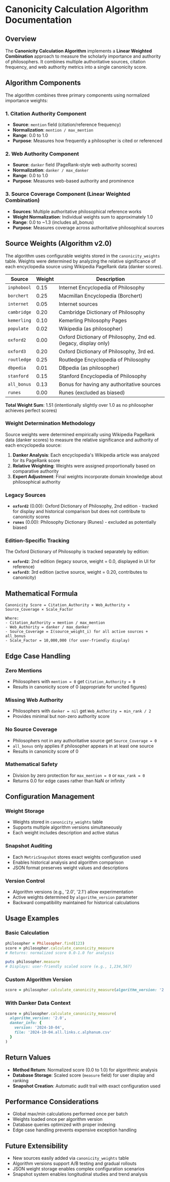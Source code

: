 # Canonicity Calculation Algorithm Documentation

## Overview

The **Canonicity Calculation Algorithm** implements a **Linear Weighted Combination** approach to measure the scholarly importance and authority of philosophers. It combines multiple authoritative sources, citation frequency, and web authority metrics into a single canonicity score.

## Algorithm Components

The algorithm combines three primary components using normalized importance weights:

### 1. Citation Authority Component
- **Source**: `mention` field (citation/reference frequency)
- **Normalization**: `mention / max_mention` 
- **Range**: 0.0 to 1.0
- **Purpose**: Measures how frequently a philosopher is cited or referenced

### 2. Web Authority Component  
- **Source**: `danker` field (PageRank-style web authority scores)
- **Normalization**: `danker / max_danker`
- **Range**: 0.0 to 1.0  
- **Purpose**: Measures web-based authority and prominence

### 3. Source Coverage Component (Linear Weighted Combination)
- **Sources**: Multiple authoritative philosophical reference works
- **Weight Normalization**: Individual weights sum to approximately 1.0
- **Range**: 0.0 to ~1.3 (includes all_bonus)
- **Purpose**: Measures coverage across authoritative philosophical sources

## Source Weights (Algorithm v2.0)

The algorithm uses configurable weights stored in the `canonicity_weights` table. Weights were determined by analyzing the relative significance of each encyclopedia source using Wikipedia PageRank data (danker scores).

| Source | Weight | Description |
|--------|--------|-------------|
| `inphobool` | 0.15 | Internet Encyclopedia of Philosophy |
| `borchert` | 0.25 | Macmillan Encyclopedia (Borchert) |
| `internet` | 0.05 | Internet sources |
| `cambridge` | 0.20 | Cambridge Dictionary of Philosophy |
| `kemerling` | 0.10 | Kemerling Philosophy Pages |
| `populate` | 0.02 | Wikipedia (as philosopher) |
| `oxford2` | 0.00 | Oxford Dictionary of Philosophy, 2nd ed. (legacy, display only) |
| `oxford3` | 0.20 | Oxford Dictionary of Philosophy, 3rd ed. |
| `routledge` | 0.25 | Routledge Encyclopedia of Philosophy |
| `dbpedia` | 0.01 | DBpedia (as philosopher) |
| `stanford` | 0.15 | Stanford Encyclopedia of Philosophy |
| `all_bonus` | 0.13 | Bonus for having any authoritative sources |
| `runes` | 0.00 | Runes (excluded as biased) |

**Total Weight Sum**: 1.51 (intentionally slightly over 1.0 as no philosopher achieves perfect scores)

### Weight Determination Methodology

Source weights were determined empirically using Wikipedia PageRank data (danker scores) to measure the relative significance and authority of each encyclopedia source:

1. **Danker Analysis**: Each encyclopedia's Wikipedia article was analyzed for its PageRank score
2. **Relative Weighting**: Weights were assigned proportionally based on comparative authority
3. **Expert Adjustment**: Final weights incorporate domain knowledge about philosophical authority

### Legacy Sources

- **`oxford2`** (0.00): Oxford Dictionary of Philosophy, 2nd edition - tracked for display and historical comparison but does not contribute to canonicity scores
- **`runes`** (0.00): Philosophy Dictionary (Runes) - excluded as potentially biased

### Edition-Specific Tracking

The Oxford Dictionary of Philosophy is tracked separately by edition:
- **`oxford2`**: 2nd edition (legacy source, weight = 0.0, displayed in UI for reference)
- **`oxford3`**: 3rd edition (active source, weight = 0.20, contributes to canonicity)

## Mathematical Formula

```
Canonicity Score = Citation_Authority × Web_Authority × Source_Coverage × Scale_Factor

Where:
- Citation_Authority = mention / max_mention
- Web_Authority = danker / max_danker  
- Source_Coverage = Σ(source_weight_i) for all active sources + all_bonus
- Scale_Factor = 10,000,000 (for user-friendly display)
```

## Edge Case Handling

### Zero Mentions
- Philosophers with `mention = 0` get `Citation_Authority = 0`
- Results in canonicity score of 0 (appropriate for uncited figures)

### Missing Web Authority  
- Philosophers with `danker = nil` get `Web_Authority = min_rank / 2`
- Provides minimal but non-zero authority score

### No Source Coverage
- Philosophers not in any authoritative source get `Source_Coverage = 0`
- `all_bonus` only applies if philosopher appears in at least one source
- Results in canonicity score of 0

### Mathematical Safety
- Division by zero protection for `max_mention = 0` or `max_rank = 0`
- Returns 0.0 for edge cases rather than NaN or infinity

## Configuration Management

### Weight Storage
- Weights stored in `canonicity_weights` table
- Supports multiple algorithm versions simultaneously  
- Each weight includes description and active status

### Snapshot Auditing
- Each `MetricSnapshot` stores exact weights configuration used
- Enables historical analysis and algorithm comparison
- JSON format preserves weight values and descriptions

### Version Control
- Algorithm versions (e.g., '2.0', '2.1') allow experimentation
- Active weights determined by `algorithm_version` parameter
- Backward compatibility maintained for historical calculations

## Usage Examples

### Basic Calculation
```ruby
philosopher = Philosopher.find(123)
score = philosopher.calculate_canonicity_measure
# Returns: normalized score 0.0-1.0 for analysis

puts philosopher.measure  
# Displays: user-friendly scaled score (e.g., 1,234,567)
```

### Custom Algorithm Version
```ruby
score = philosopher.calculate_canonicity_measure(algorithm_version: '2.1')
```

### With Danker Data Context
```ruby
score = philosopher.calculate_canonicity_measure(
  algorithm_version: '2.0',
  danker_info: { 
    version: '2024-10-04', 
    file: '2024-10-04.all.links.c.alphanum.csv' 
  }
)
```

## Return Values

- **Method Return**: Normalized score (0.0 to 1.0) for algorithmic analysis
- **Database Storage**: Scaled score (`measure` field) for user display and ranking  
- **Snapshot Creation**: Automatic audit trail with exact configuration used

## Performance Considerations

- Global max/min calculations performed once per batch
- Weights loaded once per algorithm version  
- Database queries optimized with proper indexing
- Edge case handling prevents expensive exception handling

## Future Extensibility

- New sources easily added via `canonicity_weights` table
- Algorithm versions support A/B testing and gradual rollouts
- JSON weight storage enables complex configuration scenarios
- Snapshot system enables longitudinal studies and trend analysis